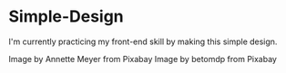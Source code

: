 # Simple-Design

I'm currently practicing my front-end skill by making this simple design.

Image by Annette Meyer from Pixabay
Image by betomdp from Pixabay
